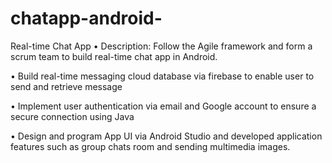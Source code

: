 # chatapp-android-

Real-time Chat App
• Description: Follow the Agile framework and form a scrum team to build real-time chat app in Android.

• Build real-time messaging cloud database via firebase to enable user to send and retrieve message

• Implement user authentication via email and Google account to ensure a secure connection using Java

• Design and program App UI via Android Studio and developed application features such as group chats room and sending multimedia images.
